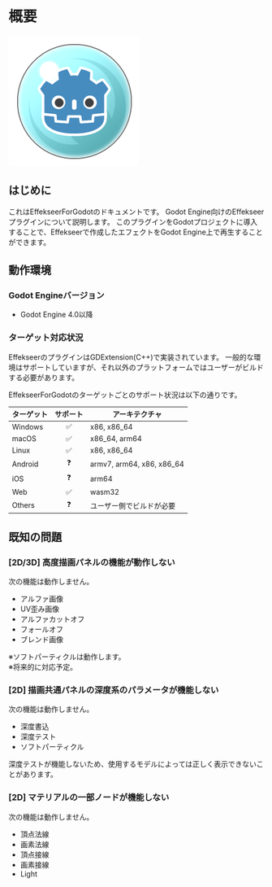 ﻿# 概要

![](../img/Godot_effekseer.png)

## はじめに
これはEffekseerForGodotのドキュメントです。
Godot Engine向けのEffekseerプラグインについて説明します。
このプラグインをGodotプロジェクトに導入することで、Effekseerで作成したエフェクトをGodot Engine上で再生することができます。

## 動作環境

### Godot Engineバージョン
- Godot Engine 4.0以降

### ターゲット対応状況

EffekseerのプラグインはGDExtension(C++)で実装されています。
一般的な環境はサポートしていますが、それ以外のプラットフォームではユーザーがビルドする必要があります。

EffekseerForGodotのターゲットごとのサポート状況は以下の通りです。

| ターゲット | サポート | アーキテクチャ |
|-----------|:-------:|---------------|
| Windows   | ✅ | x86, x86_64 |
| macOS     | ✅ | x86_64, arm64 |
| Linux     | ✅ | x86, x86_64 |
| Android   | ❓ | armv7, arm64, x86, x86_64 |
| iOS       | ❓ | arm64 |
| Web       | ✅ | wasm32 |
| Others    | ❓ | ユーザー側でビルドが必要 | 


## 既知の問題

### [2D/3D] 高度描画パネルの機能が動作しない

次の機能は動作しません。

- アルファ画像
- UV歪み画像
- アルファカットオフ
- フォールオフ
- ブレンド画像

※ソフトパーティクルは動作します。  
※将来的に対応予定。  

### [2D] 描画共通パネルの深度系のパラメータが機能しない

次の機能は動作しません。

- 深度書込
- 深度テスト
- ソフトパーティクル

深度テストが機能しないため、使用するモデルによっては正しく表示できないことがあります。

### [2D] マテリアルの一部ノードが機能しない

次の機能は動作しません。

- 頂点法線
- 画素法線
- 頂点接線
- 画素接線
- Light
